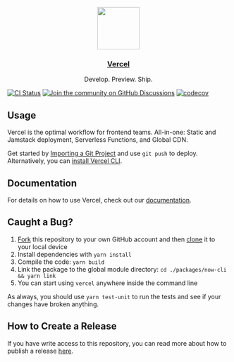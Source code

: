 <p align="center">
  <a href="https://vercel.com">
    <img src="https://assets.vercel.com/image/upload/v1588805858/repositories/vercel/logo.png" height="96">
    <h3 align="center">Vercel</h3>
  </a>
  <p align="center">Develop. Preview. Ship.</p>
</p>

[![CI Status](https://badgen.net/github/checks/vercel/vercel?label=CI)](https://github.com/vercel/vercel/actions?workflow=CI)
[![Join the community on GitHub Discussions](https://badgen.net/badge/join%20the%20discussion/on%20github/black?icon=github)](https://github.com/vercel/vercel/discussions)
[![codecov](https://codecov.io/gh/vercel/vercel/branch/master/graph/badge.svg)](https://codecov.io/gh/vercel/vercel)

## Usage

Vercel is the optimal workflow for frontend teams. All-in-one: Static and Jamstack deployment, Serverless Functions, and Global CDN.

Get started by [Importing a Git Project](https://vercel.com/import) and use `git push` to deploy. Alternatively, you can [install Vercel CLI](https://vercel.com/download).

## Documentation

For details on how to use Vercel, check out our [documentation](https://vercel.com/docs).

## Caught a Bug?

1. [Fork](https://help.github.com/articles/fork-a-repo/) this repository to your own GitHub account and then [clone](https://help.github.com/articles/cloning-a-repository/) it to your local device
2. Install dependencies with `yarn install`
3. Compile the code: `yarn build`
4. Link the package to the global module directory: `cd ./packages/now-cli && yarn link`
5. You can start using `vercel` anywhere inside the command line

As always, you should use `yarn test-unit` to run the tests and see if your changes have broken anything.

## How to Create a Release

If you have write access to this repository, you can read more about how to publish a release [here](https://github.com/vercel/vercel/wiki/Creating-a-Release).
